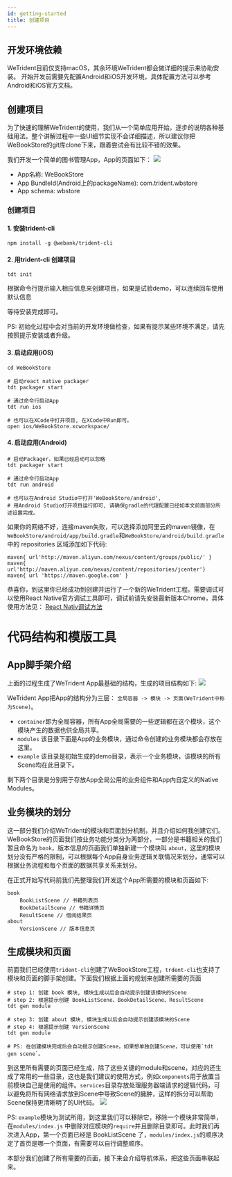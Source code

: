 ```yaml
---
id: getting-started
title: 创建项目
---
```


## 开发环境依赖
WeTrident目前仅支持macOS，其余环境WeTrident都会做详细的提示来协助安装。
开始开发前需要先配置Android和iOS开发环境，具体配置方法可以参考Android和iOS官方文档。

## 创建项目
为了快速的理解WeTrident的使用，我们从一个简单应用开始，逐步的说明各种基础用法。整个讲解过程中一些UI细节实现不会详细描述，所以建议你把WeBookStore的git库clone下来，跟着尝试会有比较不错的效果。

我们开发一个简单的图书管理App，App的页面如下：
![](assets/images/2019-06-24-03-55-20.png)

- App名称: WeBookStore
- App BundleId(Android上的packageName): com.trident.wbstore
- App schema: wbstore

### 创建项目
#### 1. 安装trident-cli
``` shell
npm install -g @webank/trident-cli
```

#### 2. 用trident-cli 创建项目
``` shell
tdt init
```

根据命令行提示输入相应信息来创建项目，如果是试验demo，可以连续回车使用默认信息

等待安装完成即可。

PS: 初始化过程中会对当前的开发环境做检查，如果有提示某些环境不满足，请先按照提示安装或者升级。

#### 3. 启动应用(iOS)
``` shell
cd WeBookStore

# 启动react native packager
tdt packager start

# 通过命令行启动App
tdt run ios 

# 也可以在XCode中打开项目, 在XCode中Run即可。
open ios/WeBookStore.xcworkspace/
```

#### 4. 启动应用(Android)
```shell
# 启动Packager，如果已经启动可以忽略
tdt packager start

# 通过命令行启动App
tdt run android

# 也可以在Android Studio中打开'WeBookStore/android', 
# 用Android Studio打开项目运行即可, 请确保gradle的代理配置已经如本文前面部分所述设置完成。
```
如果你的网络不好，连接maven失败，可以选择添加阿里云的maven镜像，在`WeBookStore/android/app/build.gradle`和`WeBookStore/android/build.gradle`中的 repositories 区域添加如下代码:
```
maven{ url'http://maven.aliyun.com/nexus/content/groups/public/' }
maven{ url'http://maven.aliyun.com/nexus/content/repositories/jcenter'}
maven{ url 'https://maven.google.com' }
```

恭喜你，到这里你已经成功到创建并运行了一个新的WeTrident工程。需要调试可以使用React Native官方调试工具即可，调试前请先安装最新版本Chrome，具体使用方法见： [React Nativ调试方法](https://facebook.github.io/react-native/docs/0.51/debugging)

# 代码结构和模版工具
## App脚手架介绍
上面的过程生成了WeTrident App最基础的结构，生成的项目结构如下:
![](assets/images/2019-06-24-01-04-55.png)

WeTrident App把App的结构分为三层： `全局容器 -> 模块 -> 页面(WeTrident中称为Scene)`。
- `container`即为全局容器，所有App全局需要的一些逻辑都在这个模块，这个模块产生的数据也供全局共享。
- `modules` 该目录下面是App的业务模块，通过命令创建的业务模块都会存放在这里。
- `example` 该目录是初始生成的demo目录，表示一个业务模块，该模块的所有Scene均在此目录下。

剩下两个目录是分别用于存放App全局公用的业务组件和App内自定义的Native Modules。

## 业务模块的划分
这一部分我们介绍WeTrident的模块和页面划分机制，并且介绍如何我创建它们。
WeBookStore的页面我们按业务功能分类分为两部分，一部分是书籍相关的我们暂且命名为 `book`，版本信息的页面我们单独新建一个模块叫 `about`，这里的模块划分没有严格的限制，可以根据每个App自身业务逻辑关联情况来划分，通常可以根据业务流程和每个页面的数据共享关系来划分。

在正式开始写代码前我们先整理我们开发这个App所需要的模块和页面如下:
```
book
    BookListScene // 书籍列表页
    BookDetailScene // 书籍详情页
    ResultScene // 借阅结果页
about
    VersionScene // 版本信息页
```

## 生成模块和页面
前面我们已经使用`trident-cli`创建了WeBookStore工程，`trdent-cli`也支持了模块和页面的脚手架创建。下面我们根据上面的规划来创建所需要的页面
``` shell
# step 1: 创建 book 模块, 模块生成以后会自动提示创建该模块的Scene
# step 2: 根据提示创建 BookListScene、BookDetailScene、ResultScene
tdt gen module

# step 3: 创建 about 模块, 模块生成以后会自动提示创建该模块的Scene
# step 4: 根据提示创建 VersionScene
tdt gen module

# PS: 在创建模块完成后会自动提示创建Scene，如果想单独创建Scene，可以使用`tdt gen scene`。
```

到这里所有需要的页面已经生成，除了这些关键的module和scene，对应的还生成了常用的一些目录，这也是我们建议的使用方式，例如`components`用于放置当前模块自己是使用的组件。`services`目录存放处理服务器端请求的逻辑代码，可以避免将所有网络请求放到Scene中导致Scene的臃肿，这样的拆分可以帮助Scene保持更清晰明了的UI代码。
![](assets/images/2019-06-24-01-19-43.png)

PS: `example`模块为测试所用，到这里我们可以移除它，移除一个模块非常简单，在`modules/index.js` 中删除对应模块的`require`并且删除目录即可。此时我们再次进入App，第一个页面已经是 BookListScene 了，`modules/index.js`的顺序决定了首页是哪一个页面，有需要可以自行调整顺序。

本部分我们创建了所有需要的页面，接下来会介绍导航体系，把这些页面串联起来。

